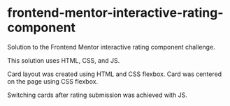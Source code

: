 # frontend-mentor-interactive-rating-component
Solution to the Frontend Mentor interactive rating component challenge.

This solution uses HTML, CSS, and JS.

Card layout was created using HTML and CSS flexbox. Card was centered on the page using CSS flexbox.

Switching cards after rating submission was achieved with JS.
